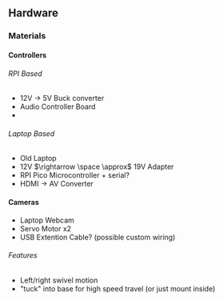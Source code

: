 
## Hardware
### Materials
#### Controllers
###### RPI Based
- 12V $\rightarrow$ 5V Buck converter
- Audio Controller Board
- 
###### Laptop Based
- Old Laptop
- 12V $\rightarrow \space \approx$ 19V Adapter
- RPI Pico Microcontroller + serial?
- HDMI $\rightarrow$ AV Converter

#### Cameras
- Laptop Webcam 
- Servo Motor x2
- USB Extention Cable? (possible custom wiring)
###### Features
- Left/right swivel motion
- "tuck" into base for high speed travel (or just mount inside)
